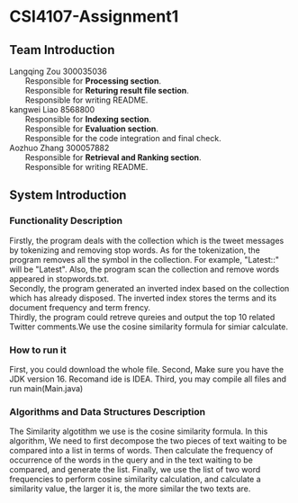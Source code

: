 # CSI4107-Assignment1
## Team Introduction
Langqing Zou 300035036<br>
&emsp;&emsp;Responsible for **Processing section**.<br>
&emsp;&emsp;Responsible for **Returing result file section**.<br>
&emsp;&emsp;Responsible for writing README.<br>
kangwei Liao 8568800<br> 
&emsp;&emsp;Responsible for **Indexing section**.<br>
&emsp;&emsp;Responsible for **Evaluation section**.<br>
&emsp;&emsp;Responsible for the code integration and final check.<br>
Aozhuo Zhang 300057882<br>
&emsp;&emsp;Responsible for **Retrieval and Ranking section**.<br>
&emsp;&emsp;Responsible for writing README.<br>
## System Introduction
### Functionality Description
Firstly, the program deals with the collection which is the tweet messages by tokenizing and removing stop words. As for the tokenization,
the program removes all the symbol in the collection. For example, "Latest::" will be "Latest". Also, the program scan the collection and remove
words appeared in stopwords.txt.<br>
Secondly, the program generated an inverted index based on the collection which has already disposed. The inverted index stores the terms and its 
document frequency and term frency.<br>
Thirdly, the program could retreve qureies and output the top 10 related Twitter comments.We use the cosine similarity formula for simiar calculate. 
### How to run it
First, you could download the whole file.
Second, Make sure you have the JDK version 16. Recomand ide is IDEA.
Third, you may compile all files and run main(Main.java)
### Algorithms and Data Structures Description
The Similarity algotithm we use is the cosine similarity formula. In this algorithm, We need to first decompose the two pieces of text waiting to be compared into a list in terms of words. Then calculate the frequency of occurrence of the words in the query and in the text waiting to be compared, and generate the list. Finally, we use the list of two word frequencies to perform cosine similarity calculation, and calculate a similarity value, the larger it is, the more similar the two texts are.
